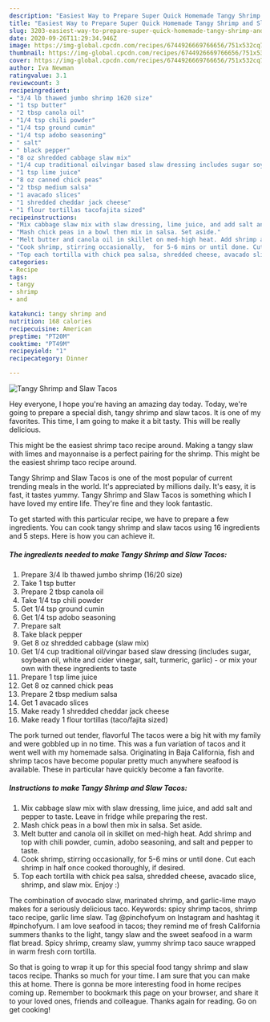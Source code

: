 ```yaml
---
description: "Easiest Way to Prepare Super Quick Homemade Tangy Shrimp and Slaw Tacos"
title: "Easiest Way to Prepare Super Quick Homemade Tangy Shrimp and Slaw Tacos"
slug: 3203-easiest-way-to-prepare-super-quick-homemade-tangy-shrimp-and-slaw-tacos
date: 2020-09-26T11:29:34.946Z
image: https://img-global.cpcdn.com/recipes/6744926669766656/751x532cq70/tangy-shrimp-and-slaw-tacos-recipe-main-photo.jpg
thumbnail: https://img-global.cpcdn.com/recipes/6744926669766656/751x532cq70/tangy-shrimp-and-slaw-tacos-recipe-main-photo.jpg
cover: https://img-global.cpcdn.com/recipes/6744926669766656/751x532cq70/tangy-shrimp-and-slaw-tacos-recipe-main-photo.jpg
author: Iva Newman
ratingvalue: 3.1
reviewcount: 3
recipeingredient:
- "3/4 lb thawed jumbo shrimp 1620 size"
- "1 tsp butter"
- "2 tbsp canola oil"
- "1/4 tsp chili powder"
- "1/4 tsp ground cumin"
- "1/4 tsp adobo seasoning"
- " salt"
- " black pepper"
- "8 oz shredded cabbage slaw mix"
- "1/4 cup traditional oilvingar based slaw dressing includes sugar soybean oil white and cider vinegar salt turmeric garlic  or mix your own with these ingredients to taste"
- "1 tsp lime juice"
- "8 oz canned chick peas"
- "2 tbsp medium salsa"
- "1 avacado slices"
- "1 shredded cheddar jack cheese"
- "1 flour tortillas tacofajita sized"
recipeinstructions:
- "Mix cabbage slaw mix with slaw dressing, lime juice, and add salt and pepper to taste. Leave in fridge while preparing the rest."
- "Mash chick peas in a bowl then mix in salsa. Set aside."
- "Melt butter and canola oil in skillet on med-high heat. Add shrimp and top with chili powder,  cumin, adobo seasoning, and salt and pepper to taste."
- "Cook shrimp, stirring occasionally,  for 5-6 mins or until done. Cut each shrimp in half once cooked thoroughly,  if desired."
- "Top each tortilla with chick pea salsa, shredded cheese, avacado slice,  shrimp, and slaw mix. Enjoy :)"
categories:
- Recipe
tags:
- tangy
- shrimp
- and

katakunci: tangy shrimp and 
nutrition: 168 calories
recipecuisine: American
preptime: "PT20M"
cooktime: "PT49M"
recipeyield: "1"
recipecategory: Dinner

---
```



![Tangy Shrimp and Slaw Tacos](https://img-global.cpcdn.com/recipes/6744926669766656/751x532cq70/tangy-shrimp-and-slaw-tacos-recipe-main-photo.jpg)

Hey everyone, I hope you're having an amazing day today. Today, we're going to prepare a special dish, tangy shrimp and slaw tacos. It is one of my favorites. This time, I am going to make it a bit tasty. This will be really delicious.

This might be the easiest shrimp taco recipe around. Making a tangy slaw with limes and mayonnaise is a perfect pairing for the shrimp. This might be the easiest shrimp taco recipe around.

Tangy Shrimp and Slaw Tacos is one of the most popular of current trending meals in the world. It's appreciated by millions daily. It's easy, it is fast, it tastes yummy. Tangy Shrimp and Slaw Tacos is something which I have loved my entire life. They're fine and they look fantastic.


To get started with this particular recipe, we have to prepare a few ingredients. You can cook tangy shrimp and slaw tacos using 16 ingredients and 5 steps. Here is how you can achieve it.

<!--inarticleads1-->

##### The ingredients needed to make Tangy Shrimp and Slaw Tacos:

1. Prepare 3/4 lb thawed jumbo shrimp (16/20 size)
1. Take 1 tsp butter
1. Prepare 2 tbsp canola oil
1. Take 1/4 tsp chili powder
1. Get 1/4 tsp ground cumin
1. Get 1/4 tsp adobo seasoning
1. Prepare  salt
1. Take  black pepper
1. Get 8 oz shredded cabbage (slaw mix)
1. Get 1/4 cup traditional oil/vingar based slaw dressing (includes sugar, soybean oil, white and cider vinegar, salt, turmeric, garlic) - or mix your own with these ingredients to taste
1. Prepare 1 tsp lime juice
1. Get 8 oz canned chick peas
1. Prepare 2 tbsp medium salsa
1. Get 1 avacado slices
1. Make ready 1 shredded cheddar jack cheese
1. Make ready 1 flour tortillas (taco/fajita sized)


The pork turned out tender, flavorful The tacos were a big hit with my family and were gobbled up in no time. This was a fun variation of tacos and it went well with my homemade salsa. Originating in Baja California, fish and shrimp tacos have become popular pretty much anywhere seafood is available. These in particular have quickly become a fan favorite. 

<!--inarticleads2-->

##### Instructions to make Tangy Shrimp and Slaw Tacos:

1. Mix cabbage slaw mix with slaw dressing, lime juice, and add salt and pepper to taste. Leave in fridge while preparing the rest.
1. Mash chick peas in a bowl then mix in salsa. Set aside.
1. Melt butter and canola oil in skillet on med-high heat. Add shrimp and top with chili powder,  cumin, adobo seasoning, and salt and pepper to taste.
1. Cook shrimp, stirring occasionally,  for 5-6 mins or until done. Cut each shrimp in half once cooked thoroughly,  if desired.
1. Top each tortilla with chick pea salsa, shredded cheese, avacado slice,  shrimp, and slaw mix. Enjoy :)


The combination of avocado slaw, marinated shrimp, and garlic-lime mayo makes for a seriously delicious taco. Keywords: spicy shrimp tacos, shrimp taco recipe, garlic lime slaw. Tag @pinchofyum on Instagram and hashtag it #pinchofyum. I am love seafood in tacos; they remind me of fresh California summers thanks to the light, tangy slaw and the sweet seafood in a warm flat bread. Spicy shrimp, creamy slaw, yummy shrimp taco sauce wrapped in warm fresh corn tortilla. 

So that is going to wrap it up for this special food tangy shrimp and slaw tacos recipe. Thanks so much for your time. I am sure that you can make this at home. There is gonna be more interesting food in home recipes coming up. Remember to bookmark this page on your browser, and share it to your loved ones, friends and colleague. Thanks again for reading. Go on get cooking!
